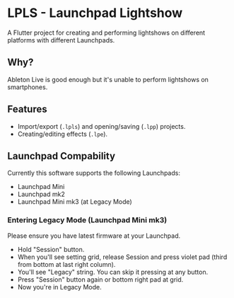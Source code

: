 # LPLS - Launchpad Lightshow

A Flutter project for creating and performing lightshows on different platforms with different Launchpads.

## Why?

Ableton Live is good enough but it's unable to perform lightshows on smartphones.

## Features

- Import/export (`.lpls`) and opening/saving (`.lpp`) projects.
- Creating/editing effects (`.lpe`).

## Launchpad Compability

Currently this software supports the following Launchpads:

- Launchpad Mini
- Launchpad mk2
- Launchpad Mini mk3 (at Legacy Mode)

### Entering Legacy Mode (Launchpad Mini mk3)

Please ensure you have latest firmware at your Launchpad.

- Hold "Session" button.
- When you'll see setting grid, release Session and press violet pad (third from bottom at last right column).
- You'll see "Legacy" string. You can skip it pressing at any button.
- Press "Session" button again or bottom right pad at grid.
- Now you're in Legacy Mode.
